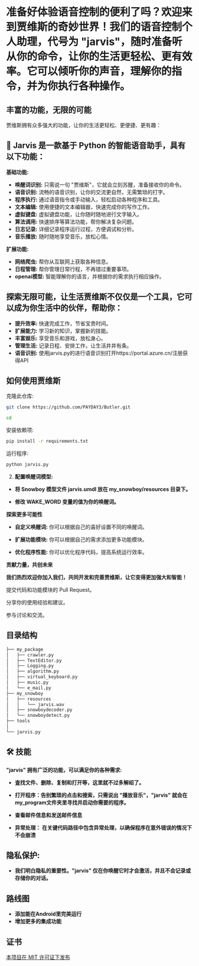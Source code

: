 # **准备好体验语音控制的便利了吗？欢迎来到贾维斯的奇妙世界！我们的语音控制个人助理，代号为 "jarvis"，随时准备听从你的命令，让你的生活更轻松、更有效率。它可以倾听你的声音，理解你的指令，并为你执行各种操作。**

## **丰富的功能，无限的可能**

贾维斯拥有众多强大的功能，让你的生活更轻松、更便捷、更有趣：

## 🚀 Jarvis 是一款基于 Python 的智能语音助手，具有以下功能：

**基础功能:**

* **唤醒词识别:**  只需说一句 "贾维斯"，它就会立刻苏醒，准备接收你的命令。
* **语音识别:**  流畅的语音识别，让你的交流更自然，无需繁琐的打字。
* **程序执行:**  通过语音指令或手动输入，轻松启动各种程序和工具。
* **文本编辑:**  使用便捷的文本编辑器，快速完成你的写作工作。
* **虚拟键盘:**  虚拟键盘功能，让你随时随地进行文字输入。
* **算法调用:**  快速排序等算法功能，帮你解决复杂问题。
* **日志记录:**  详细记录程序运行过程，方便调试和分析。
* **音乐播放:**  随时随地享受音乐，放松心情。

**扩展功能:**

* **网络爬虫:**  帮你从互联网上获取各种信息。
* **日程管理:**  帮你管理日常行程，不再错过重要事项。
* **openai模型:**  智能理解你的语言，并根据你的需求执行相应操作。

## 探索无限可能，让生活贾维斯不仅仅是一个工具，它可以成为你生活中的伙伴，帮助你：

* **提升效率:**  快速完成工作，节省宝贵时间。
* **扩展能力:**  学习新的知识，掌握新的技能。
* **丰富娱乐:**  享受音乐和游戏，放松身心。
* **管理生活:**  记录日程、安排工作，让生活井井有条。
* **语音识别:**  使用jarvis.py的进行语音识别打开https://portal.azure.cn/注册获得API

## 如何使用贾维斯

克隆此仓库:
```bash
git clone https://github.com/PAYDAY3/Butler.git
```
```bash
cd 
```
安装依赖项:
```bash
pip install -r requirements.txt
```
运行程序:
```bash
python jarvis.py 
```
2. **配置唤醒词模型:**

* **将 Snowboy 模型文件 jarvis.umdl 放在 my_snowboy/resources 目录下。**

* **修改 WAKE_WORD 变量的值为你的唤醒词。**


**探索更多可能性**

* **自定义唤醒词:** 你可以根据自己的喜好设置不同的唤醒词。
* **扩展功能模块:** 你可以根据自己的需求添加更多功能模块。

* **优化程序性能:** 你可以优化程序代码，提高系统运行效率。

**贡献力量，共创未来**

**我们热烈欢迎你加入我们，共同开发和完善贾维斯，让它变得更加强大和智能！**

提交代码和功能模块的 Pull Request。

分享你的使用经验和建议。

参与讨论和交流。

## 目录结构    
```bash
├── my_package
│   ├── crawler.py
│   ├── TextEditor.py
│   ├── Logging.py
│   ├── algorithm.py
│   ├── virtual_keyboard.py
│   ├── music.py
│   └── e_mail.py
├── my_snowboy
│   ├── resources
│   │   └── jarvis.wav
│   ├── snowboydecoder.py
│   └── snowboydetect.py
├── tools
│  
└── jarvis.py
```
##  **🛠 技能**

**"jarvis" 拥有广泛的功能，可以满足你的各种需求:**

* **査找文件、删除、复制和打开等，这里就不过多解绍了。**

* **打开程序：告别繁琐的点击和搜索，只需说出  "播放音乐"，"jarvis" 就会在my_program文件夹里寻找并启动你需要的程序。**

* **查看邮件信息和发送邮件信息**

* **异常处理： 在关键代码路径中包含异常处理，以确保程序在意外错误的情况下不会崩溃**

## **隐私保护:**

* **我们明白隐私的重要性。"jarvis" 仅在你唤醒它时才会激活，并且不会记录或存储你的对话。**

## **路线图**

* **添加能在Android里完美运行** 
* **增加更多的集成功能** 

## **证书**

[本项目在 MIT 许可证下发布](https://choosealicense.com/licenses/mit/)

